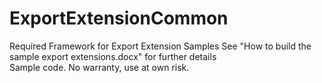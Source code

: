 # ExportExtensionCommon
Required Framework for Export Extension Samples
See "How to build the sample export extensions.docx" for further details
<br>Sample code. No warranty, use at own risk.